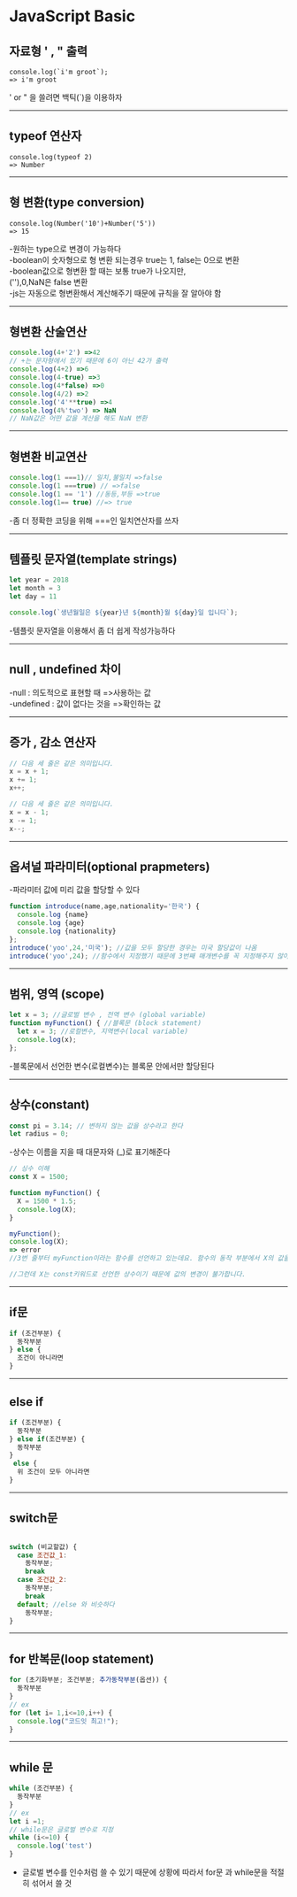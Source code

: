 # JavaScript Basic

## 자료형 ' , " 출력
```
console.log(`i'm groot`);
=> i'm groot
```
' or " 을 쓸려면 백틱(`)을 이용하자

***

## typeof 연산자
```
console.log(typeof 2)
=> Number
```

***

## 형 변환(type conversion)

```
console.log(Number('10')+Number('5'))
=> 15 
```
-원하는 type으로 변경이 가능하다  
-boolean이 숫자형으로 형 변환 되는경우 true는 1, false는 0으로 변환  
-boolean값으로 형변환 할 때는 보통 true가 나오지만,  
(''),0,NaN은 false 변환  
-js는 자동으로 형변환해서 계산해주기 때문에 규칙을 잘 알아야 함

***

## 형변환 산술연산
```js
console.log(4+'2') =>42
// +는 문자형에서 있기 때문에 6이 아닌 42가 출력
console.log(4+2) =>6
console.log(4-true) =>3
console.log(4*false) =>0
console.log(4/2) =>2
console.log('4'**true) =>4
console.log(4%'two') => NaN
// NaN값은 어떤 값을 계산을 해도 NaN 변환
```

***

## 형변환 비교연산
```js
console.log(1 ===1)// 일치,불일치 =>false
console.log(1 ===true) // =>false
console.log(1 == '1') //동등,부등 =>true
console.log(1== true) //=> true
```
-좀 더 정확한 코딩을 위해 ===인 일치연산자를 쓰자

 ***

## 템플릿 문자열(template strings)
```js
let year = 2018
let month = 3
let day = 11

console.log(`생년월일은 ${year}년 ${month}월 ${day}일 입니다`);
```
-템플릿 문자열을 이용해서 좀 더 쉽게 작성가능하다

***

## null , undefined 차이
-null : 의도적으로 표현할 때 =>사용하는 값  
-undefined : 값이 없다는 것을 =>확인하는 값

***

## 증가 , 감소 연산자
```js
// 다음 세 줄은 같은 의미입니다.
x = x + 1;
x += 1;
x++;
```

```js
// 다음 세 줄은 같은 의미입니다.
x = x - 1;
x -= 1;
x--;
```

***

## 옵셔널 파라미터(optional prapmeters)
-파라미터 값에 미리 값을 할당할 수 있다
```js
function introduce(name,age,nationality='한국') {
  console.log {name}
  console.log {age}
  console.log {nationality}
};
introduce('yoo',24,'미국'); //값을 모두 할당한 경우는 미국 할당값이 나옴
introduce('yoo',24); //함수에서 지정했기 때문에 3번째 매개변수를 꼭 지정해주지 않아도 된다
```

***

## 범위, 영역 (scope)
```js
let x = 3; //글로벌 변수 , 전역 변수 (global variable)
function myFunction() { //블록문 (block statement)
  let x = 3; //로컬변수, 지역변수(local variable)
  console.log(x);
};
```
-블록문에서 선언한 변수(로컬변수)는 블록문 안에서만 할당된다

***

## 상수(constant)
```js
const pi = 3.14; // 변하지 않는 값을 상수라고 한다
let radius = 0;
```
-상수는 이름을 지을 때 대문자와 (_)로 표기해준다

```js
// 싱수 이해
const X = 1500;

function myFunction() {
  X = 1500 * 1.5;
  console.log(X);
}

myFunction();
console.log(X);
=> error 
//3번 줄부터 myFunction이라는 함수를 선언하고 있는데요. 함수의 동작 부분에서 X의 값을 변경하려고 하고 있습니다.

//그런데 X는 const키워드로 선언한 상수이기 때문에 값의 변경이 불가합니다.
```

***

## if문
```js
if (조건부분) {
  동작부분
} else {
  조건이 아니라면
}
```

***

## else if
```js
if (조건부분) {
  동작부분
} else if(조건부분) {
  동작부분
}
 else {
  위 조건이 모두 아니라면
}
```

***

## switch문
```js

switch (비교할값) {
  case 조건값_1:
    동작부분;
    break
  case 조건값_2:
    동작부분;
    break
  default; //else 와 비슷하다
    동작부분;
}
```

***

## for 반복문(loop statement)
```js
for (초기화부분; 조건부분; 추가동작부분(옵션)) {
  동작부분
}
// ex
for (let i= 1,i<=10,i++) {
  console.log("코드잇 최고!");
}
```

***

## while 문
```js
while (조건부분) {
  동작부분
}
// ex
let i =1;
// while문은 글로벌 변수로 지정
while (i<=10) {
  console.log('test')
}
```
- 글로벌 변수를 인수처럼 쓸 수 있기 때문에 상황에 따라서 for문 과 while문을 적절히 섞어서 쓸 것






